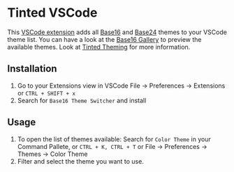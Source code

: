 # Tinted VSCode

This [VSCode extension] adds all [Base16] and [Base24] themes to your
VSCode theme list. You can have a look at the [Base16 Gallery] to
preview the available themes. Look at [Tinted Theming] for more
information.

## Installation

1. Go to your Extensions view in VSCode File -> Preferences ->
   Extensions or `CTRL + SHIFT + x`
2. Search for `Base16 Theme Switcher` and install

## Usage

1. To open the list of themes available: Search for `Color Theme` in
   your Command Pallete, or `CTRL + K, CTRL + T` or File -> Preferences
  -> Themes -> Color Theme
2. Filter and select the theme you want to use.

[VSCode extension]: https://marketplace.visualstudio.com/items?itemName=TintedTheming.base16-tinted-themes
[Base16 Gallery]: https://tinted-theming.github.io/base16-gallery/
[Tinted Theming]: https://github.com/tinted-theming/home
[Base16]: https://github.com/tinted-theming/home/blob/main/styling.md
[Base24]: https://github.com/tinted-theming/base24
